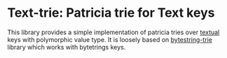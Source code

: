 # Text-trie: Patricia trie for Text keys

This library provides a simple implementation of patricia tries over [textual](http://hackage.haskell.org/package/text) keys
with polymorphic value type.  It is loosely based on [bytestring-trie](http://hackage.haskell.org/package/bytestring-trie)
library which works with bytetrings keys.
